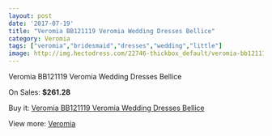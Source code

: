 ```yaml
---
layout: post
date: '2017-07-19'
title: "Veromia BB121119 Veromia Wedding Dresses Bellice"
category: Veromia
tags: ["veromia","bridesmaid","dresses","wedding","little"]
image: http://img.hectodress.com/22746-thickbox_default/veromia-bb121119-veromia-wedding-dresses-bellice.jpg
---
```

Veromia BB121119 Veromia Wedding Dresses Bellice

On Sales: **$261.28**
<a href="https://www.hectodress.com/veromia/10591-veromia-bb121119-veromia-wedding-dresses-bellice.html"><amp-img layout="responsive" width="600" height="600" src="//img.hectodress.com/22746-thickbox_default/veromia-bb121119-veromia-wedding-dresses-bellice.jpg" alt="Veromia BB121119 Veromia Wedding Dresses Bellice 0" /></a>
<a href="https://www.hectodress.com/veromia/10591-veromia-bb121119-veromia-wedding-dresses-bellice.html"><amp-img layout="responsive" width="600" height="600" src="//img.hectodress.com/22747-thickbox_default/veromia-bb121119-veromia-wedding-dresses-bellice.jpg" alt="Veromia BB121119 Veromia Wedding Dresses Bellice 1" /></a>

Buy it: [Veromia BB121119 Veromia Wedding Dresses Bellice](https://www.hectodress.com/veromia/10591-veromia-bb121119-veromia-wedding-dresses-bellice.html "Veromia BB121119 Veromia Wedding Dresses Bellice")

View more: [Veromia](https://www.hectodress.com/171-veromia "Veromia")